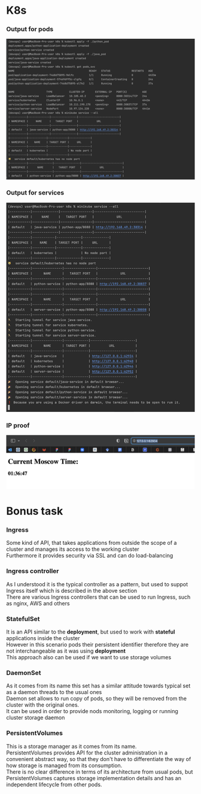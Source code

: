 # K8s
### Output for pods
![pods](screenshots/pods.png)
### Output for services
![services](screenshots/services.png)
### IP proof
![services](screenshots/ip.png)

# Bonus task

### Ingress
Some kind of API, that takes applications from outside the scope
of a cluster and manages its access to the working cluster  
Furthermore it provides security via SSL and can do load-balancing

### Ingress controller
As I understood it is the typical controller as a pattern, but used to suppot Ingress
itself which is described in the above section  
There are various Ingress controllers that can be used to run
Ingress, such as nginx, AWS and others

### StatefulSet
It is an API similar to the **deployment**, but used to work with
**stateful** applications inside the cluster  
However in this scenario pods their persistent identifier therefore
they are not interchangeable as it was using **deployment**  
This approach also can be used if we want to use storage volumes

### DaemonSet
As it comes from its name this set has a similar attitude
towards typical set as a daemon threads to the usual ones  
Daemon set allows to run copy of pods, so they will be removed 
from the cluster with the original ones.  
It can be used in order to provide nods monitoring, logging
or running cluster storage daemon

### PersistentVolumes
This is a storage manager as it comes from its name.  
PersistentVolumes provides API for the cluster administration
in a convenient abstract way, so that they don't have to
differentiate the way of how storage is managed from its consumption.  
There is no clear difference in terms of its architecture from 
usual pods, but PersistentVolumes captures storage implementation
details and has an independent lifecycle from other pods.